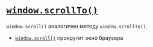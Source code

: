 # [`window.scrollTo()`](../index.md)

`window.scroll()` аналогичен методу `window.scrollTo()`.

- [`window.scroll()`](./window.scroll.md) прокрутит окно браузера
